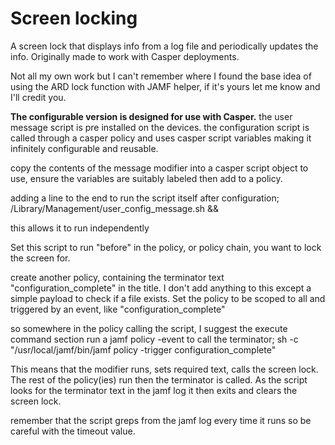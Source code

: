 # Screen locking
A screen lock that displays info from a log file and periodically updates the info.
Originally made to work with Casper deployments.

Not all my own work but I can't remember where I found the base idea of using the ARD lock function with JAMF helper, if it's yours let me know and I'll credit you. 

**The configurable version is designed for use with Casper.**
the user message script is pre installed on the devices.
the configuration script is called through a casper policy and uses casper script variables making it infinitely configurable and reusable.


copy the contents of the message modifier into a casper script object to use, ensure the variables are suitably labeled then add to a policy.

adding a line to the end to run the script itself after configuration;
/Library/Management/user_config_message.sh &&

this allows it to run independently

Set this script to run "before" in the policy, or policy chain, you want to lock the screen for.

create another policy, containing the terminator text "configuration_complete" in the title. I don't add anything to this except a simple payload to check if a file exists.
Set the policy to be scoped to all and triggered by an event, like "configuration_complete"

so somewhere in the policy calling the script, I suggest the execute command section run a jamf policy -event to call the terminator;
sh -c "/usr/local/jamf/bin/jamf policy -trigger configuration_complete"

This means that the modifier runs, sets required text, calls the screen lock. The rest of the policy(ies) run then the terminator is called.
As the script looks for the terminator text in the jamf log it then exits and clears the screen lock.

remember that the script greps from the jamf log every time it runs so be careful with the timeout value.
